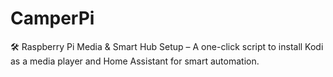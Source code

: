# CamperPi
🛠 Raspberry Pi Media &amp; Smart Hub Setup – A one-click script to install Kodi as a media player and Home Assistant for smart automation.
